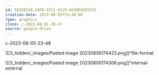 ```yaml
---
id: F0350C5B-24FB-47C2-9129-A63DD3655525
creation-date: 2023-08-05T23:48:00 
type: graphics
clone: c-2023-08-01-20-47
source: google-drive
---
```

c-2023-08-05-23-48

![[3_hidden/_images/Pasted image 20230806174423.png]]^file-format

![[3_hidden/_images/Pasted image 20230806174306.png]]^internal-external